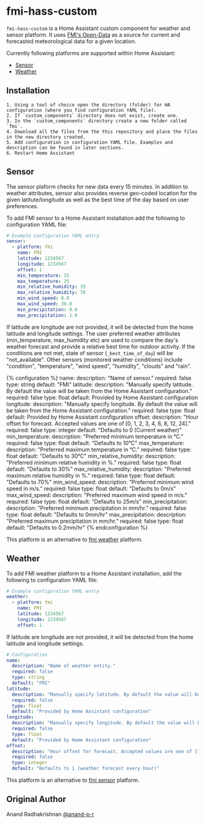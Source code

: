 # fmi-hass-custom

`fmi-hass-custom` is a Home Assistant custom component for weather and sensor platform. It uses [FMI's Open-Data](https://en.ilmatieteenlaitos.fi/open-data) as a source for current and forecasted meteorological data for a given location.

Currently following platforms are supported within Home Assistant:

  - [Sensor](#sensor)
  - [Weather](#weather)

## Installation

    1. Using a tool of choice open the directory (folder) for HA configuration (where you find configuration YAML file).
    2. If `custom_components` directory does not exist, create one.
    3. In the `custom_components` directory create a new folder called `fmi`.
    4. Download all the files from the this repository and place the files in the new directory created.
    5. Add configuration in configuration YAML file. Examples and description can be found in later sections.
    6. Restart Home Assistant

## Sensor

The sensor plaform checks for new data every 15 minutes. In addition to weather attributes, sensor also provides reverse geo-coded location for the given latitute/longitude as well as the best time of the day based on user preferences.

To add FMI sensor to a Home Assistant installation add the following to configuration YAML file:

```YAML
# Example configuration YAML entry
sensor:
  - platform: fmi  
    name: FMI
    latitude: 1234567
    longitude: 1234567
    offset: 1
    min_temperature: 15
    max_temperature: 25
    min_relative_humidity: 35
    max_relative_humidity: 70
    min_wind_speed: 0.0
    max_wind_speed: 30.0
    min_precipitation: 0.0
    max_precipitation: 1.0
```

If latitude are longitude are not provided, it will be detected from the home latitude and longitude settings. The user preferred weather attributes (min_temperature, max_humidity etc) are used to compare the day's weather forecast and provide a relative best time for outdoor activity. If the conditions are not met, state of sensor (`_best_time_of_day`) will be "not_available". Other sensors (monitored weather conditions) include "condition", "temperature", "wind speed", "humidity", "clouds" and "rain".

{% configuration %}
name:
  description: "Name of sensor."
  required: false
  type: string
  default: "FMI"
latitude:
  description: "Manually specify latitude. By default the value will be taken from the Home Assistant configuration."
  required: false
  type: float
  default: Provided by Home Assistant configuration
longitude:
  description: "Manually specify longitude. By default the value will be taken from the Home Assistant configuration."
  required: false
  type: float
  default: Provided by Home Assistant configuration
offset:
  description: "Hour offset for forecast. Accepted values are one of [0, 1, 2, 3, 4, 6, 8, 12, 24]."
  required: false
  type: integer
  default: "Defaults to 0 (Current weather)"
min_temperature:
  description: "Preferred minimum temperature in °C."
  required: false
  type: float
  default: "Defaults to 10°C"
max_temperature:
  description: "Preferred maximum temperature in °C."
  required: false
  type: float
  default: "Defaults to 30°C"
min_relative_humidity:
  description: "Preferred minimum relative humidity in %."
  required: false
  type: float
  default: "Defaults to 30%"
max_relative_humidity:
  description: "Preferred maximum relative humidity in %."
  required: false
  type: float
  default: "Defaults to 70%"
min_wind_speed:
  description: "Preferred minimum wind speed in m/s."
  required: false
  type: float
  default: "Defaults to 0m/s"
max_wind_speed:
  description: "Preferred maximum wind speed in m/s."
  required: false
  type: float
  default: "Defaults to 25m/s"
min_precipitation:
  description: "Preferred minimum precipitation in mm/hr."
  required: false
  type: float
  default: "Defaults to 0mm/hr"
max_precipitation:
  description: "Preferred maximum precipitation in mm/hr."
  required: false
  type: float
  default: "Defaults to 0.2mm/hr"
{% endconfiguration %}

This platform is an alternative to [fmi weather](#weather) platform.

## Weather
To add FMI weather platform to a Home Assistant installation, add the following to configuration YAML file:

```YAML
# Example configuration YAML entry
weather:
  - platform: fmi
    name: FMI
    latitude: 1234567
    longitude: 1234567
    offset: 1
```

If latitude are longitude are not provided, it will be detected from the home latitude and longitude settings.

```YAML
# Configuration
name:
  description: "Name of weather entity."
  required: false
  type: string
  default: "FMI"
latitude:
  description: "Manually specify latitude. By default the value will be taken from the Home Assistant configuration."
  required: false
  type: float
  default: "Provided by Home Assistant configuration"
longitude:
  description: "Manually specify longitude. By default the value will be taken from the Home Assistant configuration."
  required: false
  type: float
  default: "Provided by Home Assistant configuration"
offset:
  description: "Hour offset for forecast. Accepted values are one of [1, 2, 3, 4, 6, 8, 12, 24]."
  required: false
  type: integer
  default: "Defaults to 1 (weather forecast every hour)"
```
This platform is an alternative to [fmi sensor](#sensor) platform.

## Original Author 
Anand Radhakrishnan [@anand-p-r](https://github.com/anand-p-r)